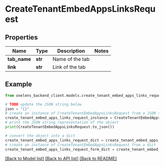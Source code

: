 # CreateTenantEmbedAppsLinksRequest


## Properties

Name | Type | Description | Notes
------------ | ------------- | ------------- | -------------
**tab_name** | **str** | Name of the tab | 
**link** | **str** | Link of the tab | 

## Example

```python
from onelens_backend_client.models.create_tenant_embed_apps_links_request import CreateTenantEmbedAppsLinksRequest

# TODO update the JSON string below
json = "{}"
# create an instance of CreateTenantEmbedAppsLinksRequest from a JSON string
create_tenant_embed_apps_links_request_instance = CreateTenantEmbedAppsLinksRequest.from_json(json)
# print the JSON string representation of the object
print(CreateTenantEmbedAppsLinksRequest.to_json())

# convert the object into a dict
create_tenant_embed_apps_links_request_dict = create_tenant_embed_apps_links_request_instance.to_dict()
# create an instance of CreateTenantEmbedAppsLinksRequest from a dict
create_tenant_embed_apps_links_request_form_dict = create_tenant_embed_apps_links_request.from_dict(create_tenant_embed_apps_links_request_dict)
```
[[Back to Model list]](../README.md#documentation-for-models) [[Back to API list]](../README.md#documentation-for-api-endpoints) [[Back to README]](../README.md)


